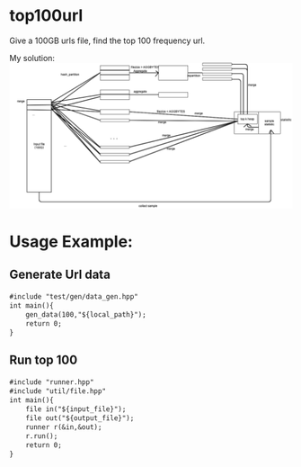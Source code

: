 # top100url
Give a 100GB urls file, find the top 100 frequency url.



My solution:
![image](https://github.com/nobody0702/top100url/blob/master/pic/Screen%20Shot%202020-04-11%20at%208.43.59%20PM.png)

# Usage Example:
## Generate Url data
   ```
   #include "test/gen/data_gen.hpp"
   int main(){
       gen_data(100,"${local_path}");
       return 0;
   }
   ```
## Run top 100
   ```
   #include "runner.hpp"
   #include "util/file.hpp"
   int main(){
       file in("${input_file}");
       file out("${output_file}");
       runner r(&in,&out);
       r.run();
       return 0;
   }
   ```

